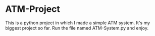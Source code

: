 # ATM-Project
This is a python project in which I made a simple ATM system. It's my biggest project so far.
Run the file named ATM-System.py and enjoy.
